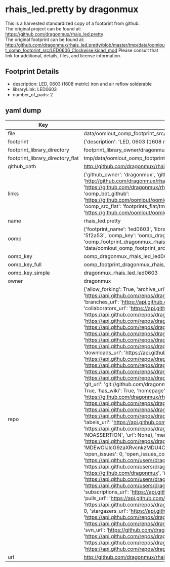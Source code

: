 # rhais_led.pretty by dragonmux  
This is a harvested standardized copy of a footprint from github.  
The original project can be found at:  
https://github.com/dragonmux/rhais_led.pretty  
The original footprint can be found at:
http://github.com/dragonmux/rhais_led.pretty/blob/master/tmp/data/oomlout_oomp_footprint_src/LED0606_Clockwise.kicad_mod
Please consult that link for additional, details, files, and license information.  
## Footprint Details
* description: LED, 0603 (1608 metric) iron and air reflow solderable  
* libraryLink: LED0603  
* number_of_pads: 2  
## yaml dump  
| Key | Value |  
| --- | --- |  
| file | data/oomlout_oomp_footprint_src/rhais_led.pretty/LED0603.kicad_mod |  
| footprint | {'description': 'LED, 0603 (1608 metric) iron and air reflow solderable', 'libraryLink': 'LED0603', 'number_of_pads': 2} |  
| footprint_library_directory | footprint_library_owner/dragonmux_rhais_led.pretty |  
| footprint_library_directory_flat | tmp/data/oomlout_oomp_footprint_src/footprints_flat/dragonmux_rhais_led_led0603/working |  
| github_path | http://github.com/dragonmux/rhais_led.pretty/blob/master/tmp/data/oomlout_oomp_footprint_src/LED0603.kicad_mod |  
| links | {'github_owner': 'dragonmux', 'github_repo_name': 'rhais_led.pretty', 'github_src': 'http://github.com/dragonmux/rhais_led.pretty/blob/master/tmp/data/oomlout_oomp_footprint_src/LED0606_Clockwise.kicad_mod', 'github_src_repo': 'https://github.com/dragonmux/rhais_led.pretty', 'oomp_bot': 'tmp/data/oomlout_oomp_footprint_src/footprints/dragonmux_rhais_led_led0603/working', 'oomp_bot_github': 'https://github.com/oomlout/oomlout_oomp_footprint_bot/tree/main/tmp/data/oomlout_oomp_footprint_src/footprints/dragonmux_rhais_led_led0603/working', 'oomp_src_flat': 'footprints_flat/tmp/data/oomlout_oomp_footprint_src/footprints_flat/dragonmux_rhais_led_led0603/working', 'oomp_src_flat_github': 'https://github.com/oomlout/oomlout_oomp_footprint_src/tree/main/tmp/data/oomlout_oomp_footprint_src/footprints_flat/dragonmux_rhais_led_led0603/working'} |  
| name | rhais_led.pretty |  
| oomp | {'footprint_name': 'led0603', 'library_name': 'rhais_led', 'md5': '5f2a53c9b070560fb3f2b519d211445f', 'md5_10': '5f2a53c9b0', 'md5_5': '5f2a5', 'md5_6': '5f2a53', 'oomp_key': 'oomp_dragonmux_rhais_led_led0603', 'oomp_key_extra': 'oomp_footprint_dragonmux_rhais_led_led0603', 'oomp_key_full': 'oomp_footprint_dragonmux_rhais_led_led0603_5f2a53', 'oomp_key_simple': 'dragonmux_rhais_led_led0603', 'original_filename': 'data/oomlout_oomp_footprint_src/rhais_led.pretty/LED0603.kicad_mod', 'owner_name': 'dragonmux'} |  
| oomp_key | oomp_dragonmux_rhais_led_led0603 |  
| oomp_key_full | oomp_footprint_dragonmux_rhais_led_led0603 |  
| oomp_key_simple | dragonmux_rhais_led_led0603 |  
| owner | dragonmux |  
| repo | {'allow_forking': True, 'archive_url': 'https://api.github.com/repos/dragonmux/rhais_led.pretty/{archive_format}{/ref}', 'archived': False, 'assignees_url': 'https://api.github.com/repos/dragonmux/rhais_led.pretty/assignees{/user}', 'blobs_url': 'https://api.github.com/repos/dragonmux/rhais_led.pretty/git/blobs{/sha}', 'branches_url': 'https://api.github.com/repos/dragonmux/rhais_led.pretty/branches{/branch}', 'clone_url': 'https://github.com/dragonmux/rhais_led.pretty.git', 'collaborators_url': 'https://api.github.com/repos/dragonmux/rhais_led.pretty/collaborators{/collaborator}', 'comments_url': 'https://api.github.com/repos/dragonmux/rhais_led.pretty/comments{/number}', 'commits_url': 'https://api.github.com/repos/dragonmux/rhais_led.pretty/commits{/sha}', 'compare_url': 'https://api.github.com/repos/dragonmux/rhais_led.pretty/compare/{base}...{head}', 'contents_url': 'https://api.github.com/repos/dragonmux/rhais_led.pretty/contents/{+path}', 'contributors_url': 'https://api.github.com/repos/dragonmux/rhais_led.pretty/contributors', 'created_at': '2020-10-21T03:05:15Z', 'default_branch': 'main', 'deployments_url': 'https://api.github.com/repos/dragonmux/rhais_led.pretty/deployments', 'description': "DX-MON's SMD LED footprints KiCad library", 'disabled': False, 'downloads_url': 'https://api.github.com/repos/dragonmux/rhais_led.pretty/downloads', 'events_url': 'https://api.github.com/repos/dragonmux/rhais_led.pretty/events', 'fork': False, 'forks': 0, 'forks_count': 0, 'forks_url': 'https://api.github.com/repos/dragonmux/rhais_led.pretty/forks', 'full_name': 'dragonmux/rhais_led.pretty', 'git_commits_url': 'https://api.github.com/repos/dragonmux/rhais_led.pretty/git/commits{/sha}', 'git_refs_url': 'https://api.github.com/repos/dragonmux/rhais_led.pretty/git/refs{/sha}', 'git_tags_url': 'https://api.github.com/repos/dragonmux/rhais_led.pretty/git/tags{/sha}', 'git_url': 'git://github.com/dragonmux/rhais_led.pretty.git', 'has_discussions': False, 'has_downloads': True, 'has_issues': True, 'has_pages': False, 'has_projects': True, 'has_wiki': True, 'homepage': '', 'hooks_url': 'https://api.github.com/repos/dragonmux/rhais_led.pretty/hooks', 'html_url': 'https://github.com/dragonmux/rhais_led.pretty', 'id': 305893488, 'is_template': False, 'issue_comment_url': 'https://api.github.com/repos/dragonmux/rhais_led.pretty/issues/comments{/number}', 'issue_events_url': 'https://api.github.com/repos/dragonmux/rhais_led.pretty/issues/events{/number}', 'issues_url': 'https://api.github.com/repos/dragonmux/rhais_led.pretty/issues{/number}', 'keys_url': 'https://api.github.com/repos/dragonmux/rhais_led.pretty/keys{/key_id}', 'labels_url': 'https://api.github.com/repos/dragonmux/rhais_led.pretty/labels{/name}', 'language': None, 'languages_url': 'https://api.github.com/repos/dragonmux/rhais_led.pretty/languages', 'license': {'key': 'other', 'name': 'Other', 'node_id': 'MDc6TGljZW5zZTA=', 'spdx_id': 'NOASSERTION', 'url': None}, 'merges_url': 'https://api.github.com/repos/dragonmux/rhais_led.pretty/merges', 'milestones_url': 'https://api.github.com/repos/dragonmux/rhais_led.pretty/milestones{/number}', 'mirror_url': None, 'name': 'rhais_led.pretty', 'network_count': 0, 'node_id': 'MDEwOlJlcG9zaXRvcnkzMDU4OTM0ODg=', 'notifications_url': 'https://api.github.com/repos/dragonmux/rhais_led.pretty/notifications{?since,all,participating}', 'open_issues': 0, 'open_issues_count': 0, 'owner': {'avatar_url': 'https://avatars.githubusercontent.com/u/691140?v=4', 'events_url': 'https://api.github.com/users/dragonmux/events{/privacy}', 'followers_url': 'https://api.github.com/users/dragonmux/followers', 'following_url': 'https://api.github.com/users/dragonmux/following{/other_user}', 'gists_url': 'https://api.github.com/users/dragonmux/gists{/gist_id}', 'gravatar_id': '', 'html_url': 'https://github.com/dragonmux', 'id': 691140, 'login': 'dragonmux', 'node_id': 'MDQ6VXNlcjY5MTE0MA==', 'organizations_url': 'https://api.github.com/users/dragonmux/orgs', 'received_events_url': 'https://api.github.com/users/dragonmux/received_events', 'repos_url': 'https://api.github.com/users/dragonmux/repos', 'site_admin': False, 'starred_url': 'https://api.github.com/users/dragonmux/starred{/owner}{/repo}', 'subscriptions_url': 'https://api.github.com/users/dragonmux/subscriptions', 'type': 'User', 'url': 'https://api.github.com/users/dragonmux'}, 'private': False, 'pulls_url': 'https://api.github.com/repos/dragonmux/rhais_led.pretty/pulls{/number}', 'pushed_at': '2022-02-24T14:57:12Z', 'releases_url': 'https://api.github.com/repos/dragonmux/rhais_led.pretty/releases{/id}', 'size': 10, 'ssh_url': 'git@github.com:dragonmux/rhais_led.pretty.git', 'stargazers_count': 0, 'stargazers_url': 'https://api.github.com/repos/dragonmux/rhais_led.pretty/stargazers', 'statuses_url': 'https://api.github.com/repos/dragonmux/rhais_led.pretty/statuses/{sha}', 'subscribers_count': 1, 'subscribers_url': 'https://api.github.com/repos/dragonmux/rhais_led.pretty/subscribers', 'subscription_url': 'https://api.github.com/repos/dragonmux/rhais_led.pretty/subscription', 'svn_url': 'https://github.com/dragonmux/rhais_led.pretty', 'tags_url': 'https://api.github.com/repos/dragonmux/rhais_led.pretty/tags', 'teams_url': 'https://api.github.com/repos/dragonmux/rhais_led.pretty/teams', 'temp_clone_token': None, 'topics': [], 'trees_url': 'https://api.github.com/repos/dragonmux/rhais_led.pretty/git/trees{/sha}', 'updated_at': '2022-02-24T14:57:15Z', 'url': 'https://api.github.com/repos/dragonmux/rhais_led.pretty', 'visibility': 'public', 'watchers': 0, 'watchers_count': 0, 'web_commit_signoff_required': False} |  
| url | http://github.com/dragonmux/rhais_led.pretty |  

